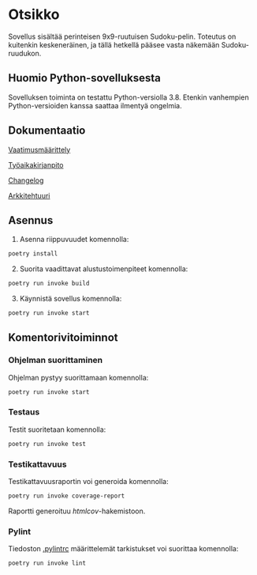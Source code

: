 # Otsikko


Sovellus sisältää perinteisen 9x9-ruutuisen Sudoku-pelin. Toteutus on kuitenkin keskeneräinen, ja tällä hetkellä pääsee vasta näkemään Sudoku-ruudukon.


## Huomio Python-sovelluksesta

Sovelluksen toiminta on testattu Python-versiolla 3.8. Etenkin vanhempien Python-versioiden kanssa saattaa ilmentyä ongelmia.


## Dokumentaatio

[Vaatimusmäärittely](https://github.com/h0gm4n/ot-harjoitustyo/blob/master/dokumentaatio/vaatimusmaarittely.md)

[Työaikakirjanpito](https://github.com/h0gm4n/ot-harjoitustyo/blob/master/dokumentaatio/tyoaikakirjanpito.md)

[Changelog](https://github.com/h0gm4n/ot-harjoitustyo/blob/master/dokumentaatio/changelog.md)

[Arkkitehtuuri](https://github.com/h0gm4n/ot-harjoitustyo/blob/master/dokumentaatio/arkkitehtuuri.md)

## Asennus

1. Asenna riippuvuudet komennolla:

```bash
poetry install
```

2. Suorita vaadittavat alustustoimenpiteet komennolla:

```bash
poetry run invoke build
```

3. Käynnistä sovellus komennolla:

```bash
poetry run invoke start
```

## Komentorivitoiminnot

### Ohjelman suorittaminen

Ohjelman pystyy suorittamaan komennolla:

```bash
poetry run invoke start
```

### Testaus

Testit suoritetaan komennolla:

```bash
poetry run invoke test
```

### Testikattavuus

Testikattavuusraportin voi generoida komennolla:

```bash
poetry run invoke coverage-report
```

Raportti generoituu _htmlcov_-hakemistoon.

### Pylint

Tiedoston [.pylintrc](./.pylintrc) määrittelemät tarkistukset voi suorittaa komennolla:

```bash
poetry run invoke lint
```
